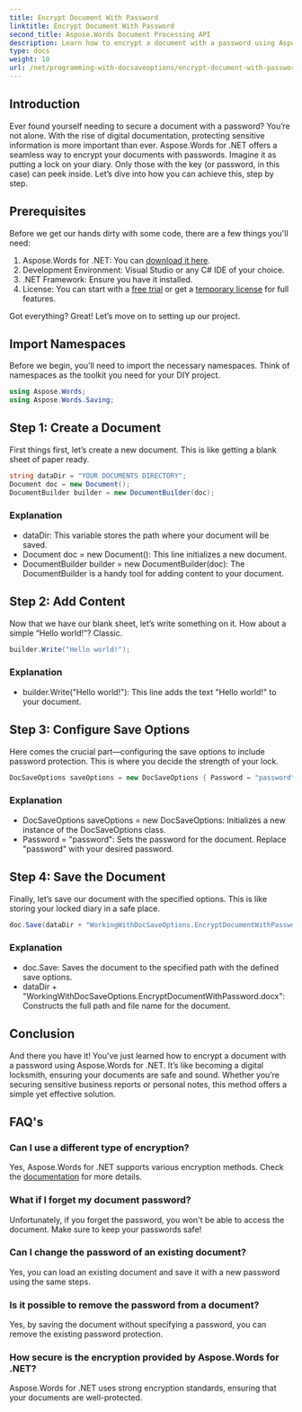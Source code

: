 ```yaml
---
title: Encrypt Document With Password
linktitle: Encrypt Document With Password
second_title: Aspose.Words Document Processing API
description: Learn how to encrypt a document with a password using Aspose.Words for .NET in this detailed, step-by-step guide. Secure your sensitive information effortlessly.
type: docs
weight: 10
url: /net/programming-with-docsaveoptions/encrypt-document-with-password/
---
```

## Introduction

Ever found yourself needing to secure a document with a password? You’re not alone. With the rise of digital documentation, protecting sensitive information is more important than ever. Aspose.Words for .NET offers a seamless way to encrypt your documents with passwords. Imagine it as putting a lock on your diary. Only those with the key (or password, in this case) can peek inside. Let’s dive into how you can achieve this, step by step.

## Prerequisites

Before we get our hands dirty with some code, there are a few things you'll need:
1. Aspose.Words for .NET: You can [download it here](https://releases.aspose.com/words/net/).
2. Development Environment: Visual Studio or any C# IDE of your choice.
3. .NET Framework: Ensure you have it installed.
4. License: You can start with a [free trial](https://releases.aspose.com/) or get a [temporary license](https://purchase.aspose.com/temporary-license/) for full features.

Got everything? Great! Let’s move on to setting up our project.

## Import Namespaces

Before we begin, you’ll need to import the necessary namespaces. Think of namespaces as the toolkit you need for your DIY project.

```csharp
using Aspose.Words;
using Aspose.Words.Saving;
```

## Step 1: Create a Document

First things first, let’s create a new document. This is like getting a blank sheet of paper ready.

```csharp
string dataDir = "YOUR DOCUMENTS DIRECTORY";
Document doc = new Document();
DocumentBuilder builder = new DocumentBuilder(doc);
```

### Explanation

- dataDir: This variable stores the path where your document will be saved.
- Document doc = new Document(): This line initializes a new document.
- DocumentBuilder builder = new DocumentBuilder(doc): The DocumentBuilder is a handy tool for adding content to your document.

## Step 2: Add Content

Now that we have our blank sheet, let’s write something on it. How about a simple “Hello world!”? Classic.

```csharp
builder.Write("Hello world!");
```

### Explanation

- builder.Write("Hello world!"): This line adds the text "Hello world!" to your document.

## Step 3: Configure Save Options

Here comes the crucial part—configuring the save options to include password protection. This is where you decide the strength of your lock.

```csharp
DocSaveOptions saveOptions = new DocSaveOptions { Password = "password" };
```

### Explanation

- DocSaveOptions saveOptions = new DocSaveOptions: Initializes a new instance of the DocSaveOptions class.
- Password = "password": Sets the password for the document. Replace "password" with your desired password.

## Step 4: Save the Document

Finally, let’s save our document with the specified options. This is like storing your locked diary in a safe place.

```csharp
doc.Save(dataDir + "WorkingWithDocSaveOptions.EncryptDocumentWithPassword.docx", saveOptions);
```

### Explanation

- doc.Save: Saves the document to the specified path with the defined save options.
- dataDir + "WorkingWithDocSaveOptions.EncryptDocumentWithPassword.docx": Constructs the full path and file name for the document.

## Conclusion

And there you have it! You've just learned how to encrypt a document with a password using Aspose.Words for .NET. It’s like becoming a digital locksmith, ensuring your documents are safe and sound. Whether you’re securing sensitive business reports or personal notes, this method offers a simple yet effective solution.

## FAQ's

### Can I use a different type of encryption?
Yes, Aspose.Words for .NET supports various encryption methods. Check the [documentation](https://reference.aspose.com/words/net/) for more details.

### What if I forget my document password?
Unfortunately, if you forget the password, you won't be able to access the document. Make sure to keep your passwords safe!

### Can I change the password of an existing document?
Yes, you can load an existing document and save it with a new password using the same steps.

### Is it possible to remove the password from a document?
Yes, by saving the document without specifying a password, you can remove the existing password protection.

### How secure is the encryption provided by Aspose.Words for .NET?
Aspose.Words for .NET uses strong encryption standards, ensuring that your documents are well-protected.
